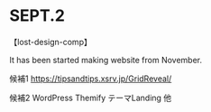 # SEPT.2
【lost-design-comp】

It has been started making website from November.

候補1
https://tipsandtips.xsrv.jp/GridReveal/

候補2
WordPress Themify テーマLanding 他
